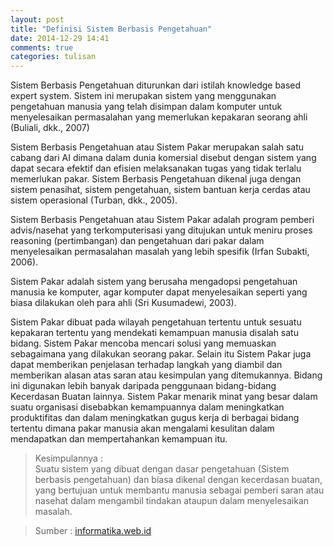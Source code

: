 ```yaml
---
layout: post
title: "Definisi Sistem Berbasis Pengetahuan"
date: 2014-12-29 14:41
comments: true
categories: tulisan 
---
```


Sistem Berbasis Pengetahuan diturunkan dari istilah knowledge based expert system. 
Sistem ini merupakan sistem yang menggunakan pengetahuan manusia yang telah disimpan dalam 
komputer untuk menyelesaikan permasalahan yang memerlukan kepakaran seorang ahli (Buliali, dkk., 2007)

<!--more--> 

Sistem Berbasis Pengetahuan atau Sistem Pakar merupakan salah satu cabang dari AI dimana dalam dunia komersial disebut 
dengan sistem yang dapat secara efektif dan efisien melaksanakan tugas yang tidak terlalu memerlukan pakar. 
Sistem Berbasis Pengetahuan dikenal juga dengan sistem penasihat, 
sistem pengetahuan, sistem bantuan kerja cerdas atau sistem operasional (Turban, dkk., 2005).

Sistem Berbasis Pengetahuan atau Sistem Pakar adalah program pemberi 
advis/nasehat yang terkomputerisasi yang ditujukan untuk meniru proses reasoning (pertimbangan) 
dan pengetahuan dari pakar dalam menyelesaikan permasalahan masalah yang lebih spesifik (Irfan Subakti, 2006).

Sistem Pakar adalah sistem yang berusaha mengadopsi pengetahuan manusia ke komputer, 
agar komputer dapat menyelesaikan seperti yang biasa dilakukan oleh para ahli (Sri Kusumadewi, 2003).

Sistem Pakar dibuat pada wilayah pengetahuan tertentu untuk sesuatu kepakaran tertentu yang mendekati 
kemampuan manusia disalah satu bidang. Sistem Pakar mencoba mencari solusi yang memuaskan sebagaimana 
yang dilakukan seorang pakar. Selain itu Sistem Pakar juga dapat memberikan penjelasan terhadap 
langkah yang diambil dan memberikan alasan atas saran atau kesimpulan yang ditemukannya. 
Bidang ini digunakan lebih banyak daripada penggunaan bidang-bidang Kecerdasan Buatan lainnya. 
Sistem Pakar menarik minat yang besar dalam suatu organisasi disebabkan kemampuannya dalam meningkatkan 
produktifitas dan dalam meningkatkan gugus kerja di berbagai bidang tertentu dimana pakar manusia akan mengalami 
kesulitan dalam mendapatkan dan mempertahankan kemampuan itu.

> Kesimpulannya : <br />
> Suatu sistem yang dibuat dengan dasar pengetahuan (Sistem berbasis pengetahuan) dan biasa dikenal dengan kecerdasan buatan, yang bertujuan untuk membantu manusia sebagai pemberi saran atau nasehat 
> dalam mengambil tindakan ataupun dalam menyelesaikan masalah.

> Sumber : <a href="http://informatika.web.id/sistem-berbasis-pengetahuan.htm">informatika.web.id</a> 
